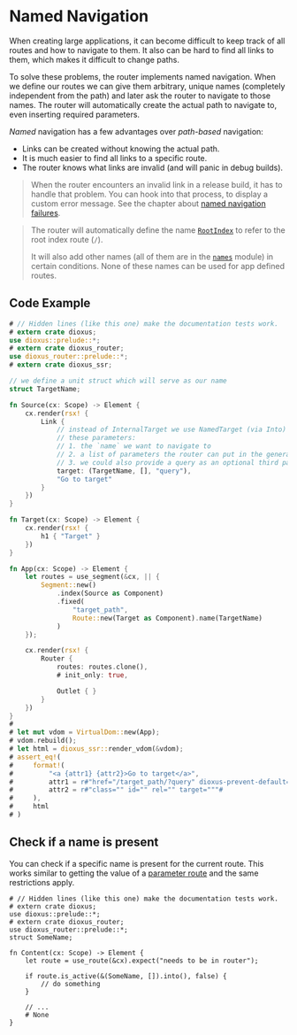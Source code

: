 # Named Navigation

When creating large applications, it can become difficult to keep track of all
routes and how to navigate to them. It also can be hard to find all links to
them, which makes it difficult to change paths.

To solve these problems, the router implements named navigation. When we define
our routes we can give them arbitrary, unique names (completely independent from
the path) and later ask the router to navigate to those names. The router will
automatically create the actual path to navigate to, even inserting required
parameters.

_Named_ navigation has a few advantages over _path-based_ navigation:
- Links can be created without knowing the actual path.
- It is much easier to find all links to a specific route.
- The router knows what links are invalid (and will panic in debug builds).

> When the router encounters an invalid link in a release build, it has to
> handle that problem. You can hook into that process, to display a custom error
> message. See the chapter about
> [named navigation failures](../failures/named.md).

> The router will automatically define the name [`RootIndex`] to refer to the
> root index route (`/`).
>
> It will also add other names (all of them are in the [`names`] module) in
> certain conditions. None of these names can be used for app defined routes.

## Code Example
```rust
# // Hidden lines (like this one) make the documentation tests work.
# extern crate dioxus;
use dioxus::prelude::*;
# extern crate dioxus_router;
use dioxus_router::prelude::*;
# extern crate dioxus_ssr;

// we define a unit struct which will serve as our name
struct TargetName;

fn Source(cx: Scope) -> Element {
    cx.render(rsx! {
        Link {
            // instead of InternalTarget we use NamedTarget (via Into) with
            // these parameters:
            // 1. the `name` we want to navigate to
            // 2. a list of parameters the router can put in the generated path
            // 3. we could also provide a query as an optional third parameter
            target: (TargetName, [], "query"),
            "Go to target"
        }
    })
}

fn Target(cx: Scope) -> Element {
    cx.render(rsx! {
        h1 { "Target" }
    })
}

fn App(cx: Scope) -> Element {
    let routes = use_segment(&cx, || {
        Segment::new()
            .index(Source as Component)
            .fixed(
                "target_path",
                Route::new(Target as Component).name(TargetName)
            )
    });

    cx.render(rsx! {
        Router {
            routes: routes.clone(),
            # init_only: true,

            Outlet { }
        }
    })
}
#
# let mut vdom = VirtualDom::new(App);
# vdom.rebuild();
# let html = dioxus_ssr::render_vdom(&vdom);
# assert_eq!(
#     format!(
#         "<a {attr1} {attr2}>Go to target</a>",
#         attr1 = r#"href="/target_path/?query" dioxus-prevent-default="onclick""#,
#         attr2 = r#"class="" id="" rel="" target="""#
#     ),
#     html
# )
```

## Check if a name is present
You can check if a specific name is present for the current route. This works
similar to getting the value of a [parameter route](../routes/parameter.md) and
the same restrictions apply.

```rust,no_run
# // Hidden lines (like this one) make the documentation tests work.
# extern crate dioxus;
use dioxus::prelude::*;
# extern crate dioxus_router;
use dioxus_router::prelude::*;
struct SomeName;

fn Content(cx: Scope) -> Element {
    let route = use_route(&cx).expect("needs to be in router");

    if route.is_active(&(SomeName, []).into(), false) {
        // do something
    }

    // ...
    # None
}
```

[`names`]: https://docs.rs/dioxus-router/latest/dioxus_router/names/
[`RootIndex`]: https://docs.rs/dioxus-router/latest/dioxus_router/names/struct.RootIndex.html
